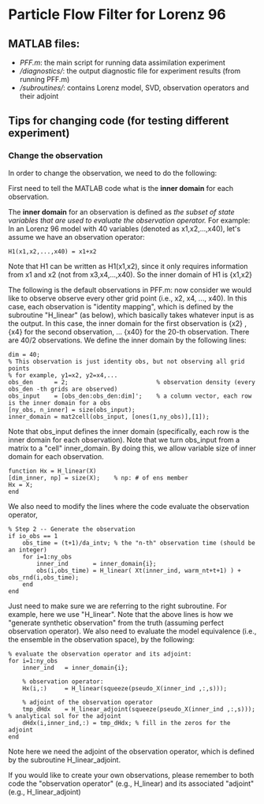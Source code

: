 # Particle Flow Filter for Lorenz 96 

## MATLAB files:
- *PFF.m*: the main script for running data assimilation experiment
- */diagnostics/*: the output diagnostic file for experiment results (from running PFF.m)
- */subroutines/*: contains Lorenz model, SVD, observation operators and their adjoint

## Tips for changing code (for testing different experiment)

### Change the observation
In order to change the observation, we need to do the following:

First need to tell the MATLAB code what is the **inner domain** for each observation.

The **inner domain** for an observation is defined as *the subset of state variables that are used to evaluate the observation operator.* 
For example: In an Lorenz 96 model with 40 variables (denoted as x1,x2,...,x40), let's assume we have an observation operator:
```
H1(x1,x2,...,x40) = x1+x2
```
Note that H1 can be written as H1(x1,x2), since it only requires information from x1 and x2 (not from x3,x4,...,x40). 
So the inner domain of H1 is {x1,x2}

The following is the default observations in PFF.m:
now consider we would like to observe observe every other grid point (i.e., x2, x4, ..., x40).
In this case, each observation is "identity mapping", which is defined by the subroutine "H_linear" (as below), which basically
takes whatever input is as the output. In this case, the inner domain for the first observation is {x2} , {x4} for the second observation, ... 
{x40} for the 20-th observation. There are 40/2 observations. We define the inner domain by the following lines:

```
dim = 40;
% This observation is just identity obs, but not observing all grid points
% for example, y1=x2, y2=x4,...
obs_den      = 2;                         % observation density (every obs_den -th grids are observed)
obs_input    = [obs_den:obs_den:dim]';    % a column vector, each row is the inner domain for a obs
[ny_obs, n_inner] = size(obs_input);
inner_domain = mat2cell(obs_input, [ones(1,ny_obs)],[1]);
```

Note that obs_input defines the inner domain (specifically, each row is the inner domain for each observation).
Note that we turn obs_input from a matrix to a "cell" inner_domain. By doing this, we allow variable size of inner domain for each observation.

```
function Hx = H_linear(X)
[dim_inner, np] = size(X);    % np: # of ens member
Hx = X;
end
```

We also need to modify the lines where the code evaluate the observation operator, 

```
% Step 2 -- Generate the observation
if io_obs == 1
    obs_time = (t+1)/da_intv; % the "n-th" observation time (should be an integer)
    for i=1:ny_obs
        inner_ind       = inner_domain{i};
        obs(i,obs_time) = H_linear( Xt(inner_ind, warm_nt+t+1) ) + obs_rnd(i,obs_time);
    end
end
```

Just need to make sure we are referring to the right subroutine. For example, here we use "H_linear".
Note that the above lines is how we "generate synthetic observation" from the truth (assuming perfect observation operator).
We also need to evaluate the model equivalence (i.e., the ensemble in the observation space), by the following:

```
% evaluate the observation operator and its adjoint:
for i=1:ny_obs
    inner_ind   = inner_domain{i};
    
    % observation operator:
    Hx(i,:)     = H_linear(squeeze(pseudo_X(inner_ind ,:,s)));

    % adjoint of the observation operator
    tmp_dHdx    = H_linear_adjoint(squeeze(pseudo_X(inner_ind ,:,s))); % analytical sol for the adjoint
    dHdx(i,inner_ind,:) = tmp_dHdx; % fill in the zeros for the adjoint 
end
```

Note here we need the adjoint of the observation operator, which is defined by the subroutine H_linear_adjoint.

If you would like to create your own observations, please remember to both code the "observation operator" (e.g., H_linear)
and its associated "adjoint" (e.g., H_linear_adjoint)

